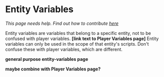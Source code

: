 # Entity Variables

*This page needs help. Find out how to contribute [here](../../how-to-contribute.md)*

Entity variables are variables that belong to a specific entity, not to be confused with player variables. **[link text to Player Variables page]** Entity variables can only be used in the scope of that entity's scripts. Don't confuse these with player variables, which are different.

**general purpose entity-variables page**

**maybe combine with Player Variables page?**



